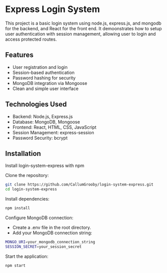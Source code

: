
# Express Login System

This project is a basic login system using node.js, express.js, and mongodb for the backend, and React for the front end. It demoonstrates how to setup user authentication with session management, allowing user to login and access protected routes. 

## Features
* User registration and login
* Session-based authentication
* Password hashing for security
* MongoDB integration via Mongoose
* Clean and simple user interface

## Technologies Used

* Backend: Node.js, Express.js
* Database: MongoDB, Mongoose
* Frontend: React, HTML, CSS, JavaScript
* Session Management: express-session
* Password Security: bcrypt
## Installation

Install login-system-express with npm

Clone the repository:
```bash
git clone https://github.com/CallumGrooby/login-system-express.git
cd login-system-express
```
Install dependencies:
```bash
npm install
```
Configure MongoDB connection:
* Create a .env file in the root directory.
* Add your MongoDB connection string:
```bash
MONGO_URI=your_mongodb_connection_string
SESSION_SECRET=your_session_secret
```
Start the application:
```bash
npm start
```
